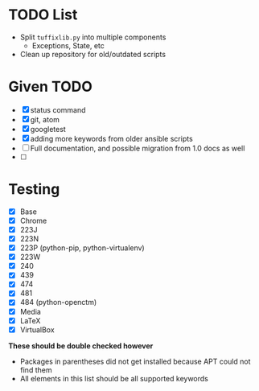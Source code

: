 # TODO List

- Split `tuffixlib.py` into multiple components
  * Exceptions, State, etc
- Clean up repository for old/outdated scripts

# Given TODO

- [X] status command
- [X] git, atom
- [X] googletest
- [X] adding more keywords from older ansible scripts
- [ ] Full documentation, and possible migration from 1.0 docs as well
- [ ] 

# Testing

- [X] Base
- [X] Chrome
- [X] 223J
- [X] 223N
- [X] 223P (python-pip, python-virtualenv)
- [X] 223W
- [X] 240
- [X] 439
- [X] 474
- [X] 481
- [X] 484 (python-openctm)
- [X] Media
- [X] LaTeX
- [X] VirtualBox

**These should be double checked however**

- Packages in parentheses did not get installed because APT could not find them
- All elements in this list should be all supported keywords
